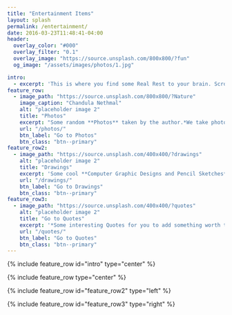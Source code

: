 ```yaml
---
title: "Entertainment Items"
layout: splash
permalink: /entertainment/
date: 2016-03-23T11:48:41-04:00
header:
  overlay_color: "#000"
  overlay_filter: "0.1"
  overlay_image: "https://source.unsplash.com/800x800/?fun"
  og_image: "/assets/images/photos/1.jpg" 

intro: 
  - excerpt: 'This is where you find some Real Rest to your brain. Scrolling below, you will find the Awesome **Photos** section, Creative **Drawings** section some **Quotes** worth for your time in the Quotes section. They may add some colors to your life.' 
feature_row:
  - image_path: "https://source.unsplash.com/800x800/?Nature"
    image_caption: "Chandula Nethmal"
    alt: "placeholder image 2"
    title: "Photos"
    excerpt: "Some random **Photos** taken by the author.*We take photos as a return ticket to a moment otherwise gone*"
    url: "/photos/"
    btn_label: "Go to Photos"
    btn_class: "btn--primary"
feature_row2:
  - image_path: "https://source.unsplash.com/400x400/?drawings"
    alt: "placeholder image 2"
    title: "Drawings"
    excerpt: 'Some cool **Computer Graphic Designs and Pencil Sketches** for you.'
    url: "/drawings/"
    btn_label: "Go to Drawings"
    btn_class: "btn--primary"
feature_row3:
  - image_path: "https://source.unsplash.com/400x400/?quotes"
    alt: "placeholder image 2"
    title: "Go to Quotes"
    excerpt: '*Some interesting Quotes for you to add something worth to your life*'
    url: "/quotes/"
    btn_label: "Go to Quotes"
    btn_class: "btn--primary"
---
```

{% include feature_row id="intro" type="center" %}

{% include feature_row type="center" %}

{% include feature_row id="feature_row2" type="left" %}

{% include feature_row id="feature_row3" type="right" %}

